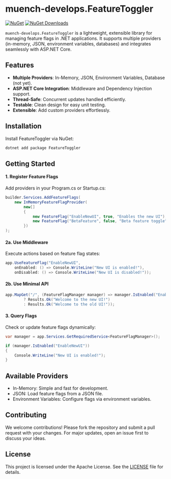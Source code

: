 # muench-develops.FeatureToggler


[![NuGet](https://img.shields.io/nuget/v/muench-develops.FeatureToggler.svg)](https://www.nuget.org/packages/muench-develops.FeatureToggler/) [![NuGet Downloads](https://img.shields.io/nuget/dt/muench-develops.FeatureToggler.svg)](https://www.nuget.org/packages/muench-develops.FeatureToggler/)

`muench-develops.FeatureToggler`  is a lightweight, extensible library for managing feature flags in .NET applications. It supports multiple providers (in-memory, JSON, environment variables, databases) and integrates seamlessly with ASP.NET Core.

## Features

- **Multiple Providers**: In-Memory, JSON, Environment Variables, Database (not yet).
- **ASP.NET Core Integration**: Middleware and Dependency Injection support.
- **Thread-Safe**: Concurrent updates handled efficiently.
- **Testable**: Clean design for easy unit testing.
- **Extensible**: Add custom providers effortlessly.

## Installation

Install FeatureToggler via NuGet:

```bash
dotnet add package FeatureToggler
```

## Getting Started
####  1. Register Feature Flags
Add providers in your Program.cs or Startup.cs:

```csharp
builder.Services.AddFeatureFlags(
    new InMemoryFeatureFlagProvider(
        new[]
        {
            new FeatureFlag("EnableNewUI", true, "Enables the new UI"),
            new FeatureFlag("BetaFeature", false, "Beta feature toggle")
        })
);
```
#### 2a. Use Middleware
Execute actions based on feature flag states:
```csharp
app.UseFeatureFlag("EnableNewUI",
    onEnabled: () => Console.WriteLine("New UI is enabled!"),
    onDisabled: () => Console.WriteLine("New UI is disabled!"));
```

#### 2b. Use Minimal API
```csharp
app.MapGet("/", (FeatureFlagManager manager) => manager.IsEnabled("EnableNewUI")
        ? Results.Ok("Welcome to the new UI!")
        : Results.Ok("Welcome to the old UI!"));
```

#### 3. Query Flags
Check or update feature flags dynamically:

```csharp
var manager = app.Services.GetRequiredService<FeatureFlagManager>();

if (manager.IsEnabled("EnableNewUI"))
{
    Console.WriteLine("New UI is enabled!");
}

```

## Available Providers
- In-Memory: Simple and fast for development.
- JSON: Load feature flags from a JSON file.
- Environment Variables: Configure flags via environment variables.

## Contributing
We welcome contributions! Please fork the repository and submit a pull request with your changes. For major updates, open an issue first to discuss your ideas.

## License
This project is licensed under the Apache License. See the [LICENSE](LICENSE) file for details.